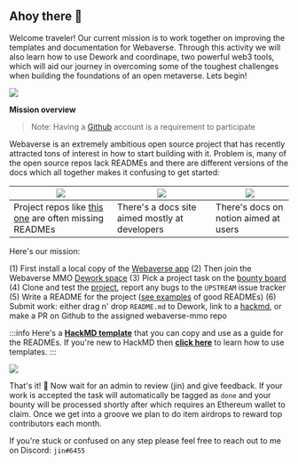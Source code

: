 ## Ahoy there 👋

Welcome traveler! Our current mission is to work together on improving the templates and documentation for Webaverse. Through this activity we will also learn how to use Dework and coordinape, two powerful web3 tools, which will aid our journey in overcoming some of the toughest challenges when building the foundations of an open metaverse. Lets begin!


![](https://i.imgur.com/lO7KmHk.jpg)




**Mission overview**

> Note: Having a [Github](https://github.com/) account is a requirement to participate

Webaverse is an extremely ambitious open source project that has recently attracted tons of interest in how to start building with it. Problem is, many of the open source repos lack READMEs and there are different versions of the docs which all together makes it confusing to get started:

| ![](https://i.imgur.com/Xal8r3V.jpg) | ![](https://i.imgur.com/THCh3FB.jpg) | ![](https://i.imgur.com/74dPaJ4.jpg) |
| -------- | -------- | -------- |
| Project repos like [this one](https://github.com/webaverse/bow) are often missing READMEs | There's a docs site aimed mostly at developers | There's docs on notion aimed at users |

Here's our mission:

(1) First install a local copy of the [Webaverse app](https://github.com/webaverse/app)
(2) Then join the Webaverse MMO [Dework space](https://app.dework.xyz/i/13kT8ysbehnPaLySchg37N)
(3) Pick a project task on the [bounty board](https://app.dework.xyz/webaverse/board/view/bounty-boards-l7gvwv59)
(4) Clone and test the [project](https://github.com/webaverse-mmo), report any bugs to the `UPSTREAM` issue tracker
(5) Write a README for the project ([see examples](https://github.com/decentraland-scenes/Awesome-Repository#examples) of good READMEs)
(6) Submit work: either drag n' drop `README.md` to Dework, link to a [hackmd](https://hackmd.io/), or make a PR on Github to the assigned webaverse-mmo repo


:::info
Here's a [**HackMD template**](https://hackmd.io/@XR/readme-template/edit) that you can copy and use as a guide for the READMEs. If you're new to HackMD then [**click here**](https://hackmd.io/c/tutorials/%2Fs%2Fhow-to-use-template) to learn how to use templates.
:::

![](https://i.imgur.com/EAlUIVi.png)

That's it! 🥳 Now wait for an admin to review (jin) and give feedback. If your work is accepted the task will automatically be tagged as `done` and your bounty will be processed shortly after which requires an Ethereum wallet to claim. Once we get into a groove we plan to do item airdrops to reward top contributors each month.


If you're stuck or confused on any step please feel free to reach out to me on Discord: `jin#6455`



<!--

**Here are some ideas to get you started:**

🙋‍♀️ A short introduction - what is your organization all about?
🌈 Contribution guidelines - how can the community get involved?
👩‍💻 Useful resources - where can the community find your docs? Is there anything else the community should know?
🍿 Fun facts - what does your team eat for breakfast?
🧙 Remember, you can do mighty things with the power of [Markdown](https://docs.github.com/github/writing-on-github/getting-started-with-writing-and-formatting-on-github/basic-writing-and-formatting-syntax)
-->
